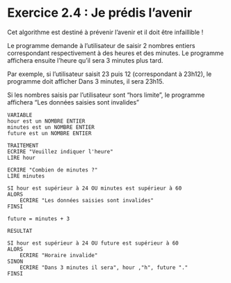 # Exercice 2.4 : Je prédis l’avenir

Cet algorithme est destiné à prévenir l’avenir et il doit être infaillible !

Le programme demande à l’utilisateur de saisir 2 nombres entiers correspondant respectivement à des heures et des minutes. Le programme affichera ensuite l’heure qu’il sera 3 minutes plus tard.

Par exemple, si l’utilisateur saisit 23 puis 12 (correspondant à 23h12), le programme doit afficher Dans 3 minutes, il sera 23h15.

Si les nombres saisis par l’utilisateur sont “hors limite”, le programme affichera “Les données saisies sont invalides”

```
VARIABLE
hour est un NOMBRE ENTIER
minutes est un NOMBRE ENTIER
future est un NOMBRE ENTIER

TRAITEMENT
ECRIRE "Veuillez indiquer l'heure"
LIRE hour

ECRIRE "Combien de minutes ?"
LIRE minutes

SI hour est supérieur à 24 OU minutes est supérieur à 60
ALORS
	ECRIRE "Les données saisies sont invalides"
FINSI

future = minutes + 3

RESULTAT

SI hour est supérieur à 24 OU future est supérieur à 60
ALORS 
	ECRIRE "Horaire invalide"
SINON 
	ECRIRE "Dans 3 minutes il sera", hour ,"h", future "."
FINSI
```